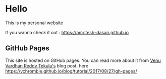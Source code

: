 # Hello
This is my personal website

If you wanna check it out : https://amritesh-dasari.github.io
## GitHub Pages
This site is hosted on GitHub pages. You can read more about it from [Venu Vardhan Reddy Tekula's](https://www.facebook.com/vchrombie) blog post, here  https://vchrombie.github.io/blog/tutorial/2017/08/27/gh-pages/
